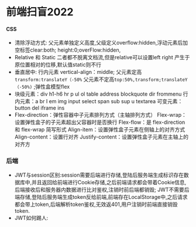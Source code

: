 # 前端扫盲2022



#### CSS

* 清除浮动方式: 父元素单独定义高度,父级定义overflow:hidden,浮动元素后加空标签clear:both; height:0;overFlow:hidden,
* Relative 和 Static 二者都不脱离文档流,但是relative可以设置left right 产生于原位置相对的位移,默认值static则不行
* 垂直居中: 行内元素 vertical-align：middle; 父元素定高 `transform:translateY（-50%` 父元素不定高`top:50%,transform;translateY（-50%)` ;弹性盒模型flex
* 块级元素：div h1-h6 hr p ul ol table address blockquote dir frommenu 行内元素：a br I em img input select span sub sup u textarea 可变元素：button del iframe ins
* Flex-direction：弹性容器中子元素排列方式（主轴排列方式） Flex-wrap：设置弹性盒子的子元素超出父容器时是否换行 Flex-flow：是 flex-direction 和 flex-wrap 简写形式 Align-item：设置弹性盒子元素在侧轴上的对齐方式 Align-content：设置行对齐 Justify-content：设置弹性盒子元素在主轴上的对齐方



### 后端

* JWT与session区别:session需要后端进行存储,登陆后服务端生成标识存在数据库中,并且返回给前端进行Cookie存储,之后前端请求都会带着Cookie信息,后端接收后和服务器内数据进行比对鉴权,注销时前后端都销毁; JWT不需要后端存储,登陆后服务端生成token反给前端,前端存在LocalStorage中,之后请求都会带上token,后端解析token鉴权,无效返401,用户注销时前端直接销毁token.
* JWT如何踢人:
